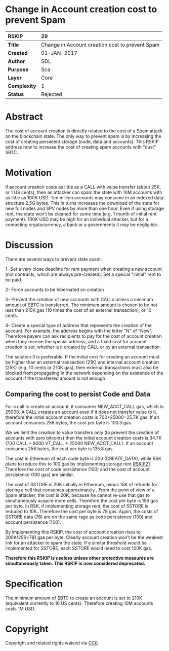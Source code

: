 # Change in Account creation cost to prevent Spam

|RSKIP          |29           |
| :------------ |:-------------|
|**Title**      |Change in Account creation cost to prevent Spam
|**Created**    |01-JAN-2017 |
|**Author**     |SDL |
|**Purpose**    |Sca |
|**Layer**      |Core |
|**Complexity** |1 |
|**Status**     |Rejected |

# **Abstract**

The cost of account creation is directly related to the cost of a Spam attack on the blockchain state. The only way to prevent spam is by increasing the cost of creating persistent storage (code, data and accounts). This RSKIP address how to increase the cost of creating spam accounts with "dust" SBTC.

# **Motivation**

If account creation costs as little as a CALL with value transfer (about 25K, or 1 US cents), then an attacker can spam the state with 10M accounts with as little as 100K USD. Ten million accounts may consume in an indexed data structure 2.5G bytes. This in turns increases the download of the state for new full nodes and SPV nodes by more than one hour. Even if using storage rent, the state won’t be cleaned for some time (e.g. 1 month of initial rent payment). 100K USD may be high for an individual attacker, but for a competing cryptocurrency, a bank or a governments it may be negligible..

# Discussion

There are several ways to prevent state spam:

1- Set a very close deadline for rent payment when creating a new account (not contracts, which are always pre-created). Set a special "initial" rent to be paid.

2-  Force accounts to be hibernated on creation

3- Prevent the creation of new accounts with CALLs unless a minimum amount of SBTC is transferred. The minimum amount is chosen to be not less than 210K gas (10 times the cost of an external transaction), or 10 cents.

4- Create a special type of address that represents the creation of the account. For example, the address begins with the letter "N" of “New”.  Therefore payers can ask recipients to pay for the cost of account creation when they receive the special address, and a fixed cost for account creation is set, whether is it created by CALL or by an external transaction.

The solution 3 is preferable. If the initial cost for creating an account must be higher than an external transaction (21K) and internal account creation (25K) (e.g. 10 cents or 210K gas), then external transactions must also be blocked from propagating in the network depending on the existence of the account if the transferred amount is not enough. 

## Comparing the cost to persist Code and Data

For a call to create an account, it consumes NEW_ACCT_CALL gas, which is 25000. A CALL creates an account even if it does not transfer value to it, therefore the initial account creation costs is 700+25000=25.7K gas. If an account consumes 256 bytes, the cost per byte is 100.3 gas. 

We we limit the creation to value transfers only (to prevent the creation of accounts with zero bitcoins) then the initial account creation costs is 34.7K (700 CALL + 9000 VT_CALL + 25000 NEW_ACCT_CALL). If an account consumes 256 bytes, the cost per byte is 135.8 gas. 

The cost in Ethereum of each code byte is 200 (CREATE_DATA), while RSK plans to reduce this to 100 gas by implementing storage rent [RSKIP27]. Therefore the cost of code persistence (100) and the cost of account persistence (100 gas) are similar.

The cost of SSTORE is 20K initially in Ethereum, minus 15K of refunds for storing a cell that consumes approximately . From the point of view of a Spam attacker, the cost is 20K, because he cannot re-use that gas to simultaneously acquire more cells. Therefore the cost per byte is 156 gas per byte. In RSK, if implementing storage rent, the cost of SSTORE is reduced to 10K. Therefore the cost per byte is 78 gas. Again, the costs of SSTORE data (78) are on the same rage as code persistence (100) and account persistence (100).

By implementing this RSKIP, the cost of account creation rises to 200K/256=781 gas per byte. Clearly account creation won’t be the weakest link for an attacker to spam the state. If  a similar threshold would be implemented for SSTORE, each SSTORE would need to cost 100K gas.

**Therefore this RSKIP is useless unless other protective measures are simultaneously taken. This RSKIP is now considered deprecated.**

# **Specification**

The minimum amount of SBTC to create an account is set to 210K (equivalent currently to 10 US cents). Therefore creating 10M accounts costs 1M USD.

# **Copyright**

Copyright and related rights waived via [CC0](https://creativecommons.org/publicdomain/zero/1.0/).

[RSKIP27]: https://github.com/rsksmart/RSKIPs/blob/master/IPs/RSKIP27.md